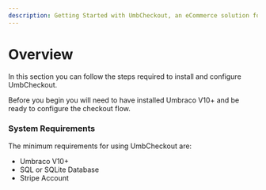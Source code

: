 ```yaml
---
description: Getting Started with UmbCheckout, an eCommerce solution for Umbraco
---
```


# Overview

In this section you can follow the steps required to install and configure UmbCheckout.

Before you begin you will need to have installed Umbraco V10+ and be ready to configure the checkout flow.

### System Requirements

The minimum requirements for using UmbCheckout are:

* Umbraco V10+
* SQL or SQLite Database
* Stripe Account
